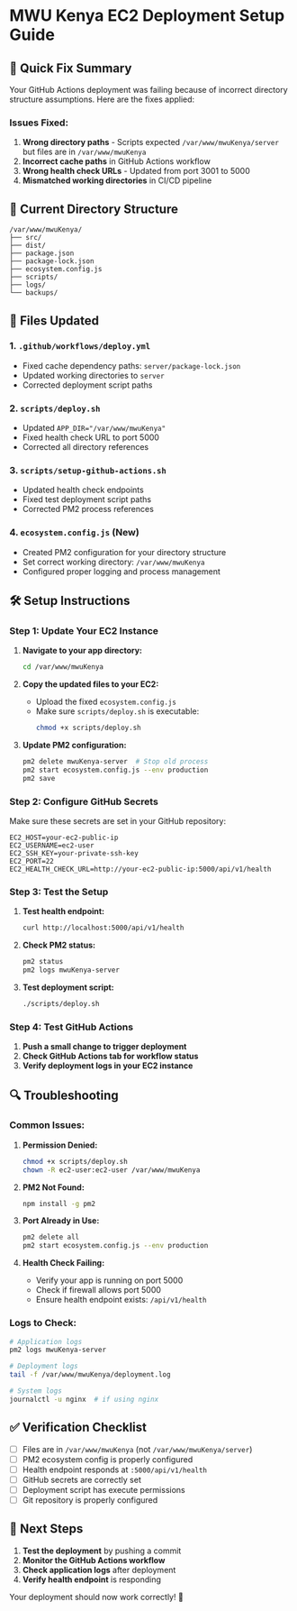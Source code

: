 # MWU Kenya EC2 Deployment Setup Guide

## 🚀 Quick Fix Summary

Your GitHub Actions deployment was failing because of incorrect directory structure assumptions. Here are the fixes applied:

### Issues Fixed:

1. **Wrong directory paths** - Scripts expected `/var/www/mwuKenya/server` but files are in `/var/www/mwuKenya`
2. **Incorrect cache paths** in GitHub Actions workflow
3. **Wrong health check URLs** - Updated from port 3001 to 5000
4. **Mismatched working directories** in CI/CD pipeline

## 📁 Current Directory Structure

```
/var/www/mwuKenya/
├── src/
├── dist/
├── package.json
├── package-lock.json
├── ecosystem.config.js
├── scripts/
├── logs/
└── backups/
```

## 🔧 Files Updated

### 1. `.github/workflows/deploy.yml`

- Fixed cache dependency paths: `server/package-lock.json`
- Updated working directories to `server`
- Corrected deployment script paths

### 2. `scripts/deploy.sh`

- Updated `APP_DIR="/var/www/mwuKenya"`
- Fixed health check URL to port 5000
- Corrected all directory references

### 3. `scripts/setup-github-actions.sh`

- Updated health check endpoints
- Fixed test deployment script paths
- Corrected PM2 process references

### 4. `ecosystem.config.js` (New)

- Created PM2 configuration for your directory structure
- Set correct working directory: `/var/www/mwuKenya`
- Configured proper logging and process management

## 🛠️ Setup Instructions

### Step 1: Update Your EC2 Instance

1. **Navigate to your app directory:**

   ```bash
   cd /var/www/mwuKenya
   ```

2. **Copy the updated files to your EC2:**

   - Upload the fixed `ecosystem.config.js`
   - Make sure `scripts/deploy.sh` is executable:
     ```bash
     chmod +x scripts/deploy.sh
     ```

3. **Update PM2 configuration:**
   ```bash
   pm2 delete mwuKenya-server  # Stop old process
   pm2 start ecosystem.config.js --env production
   pm2 save
   ```

### Step 2: Configure GitHub Secrets

Make sure these secrets are set in your GitHub repository:

```
EC2_HOST=your-ec2-public-ip
EC2_USERNAME=ec2-user
EC2_SSH_KEY=your-private-ssh-key
EC2_PORT=22
EC2_HEALTH_CHECK_URL=http://your-ec2-public-ip:5000/api/v1/health
```

### Step 3: Test the Setup

1. **Test health endpoint:**

   ```bash
   curl http://localhost:5000/api/v1/health
   ```

2. **Check PM2 status:**

   ```bash
   pm2 status
   pm2 logs mwuKenya-server
   ```

3. **Test deployment script:**
   ```bash
   ./scripts/deploy.sh
   ```

### Step 4: Test GitHub Actions

1. **Push a small change to trigger deployment**
2. **Check GitHub Actions tab for workflow status**
3. **Verify deployment logs in your EC2 instance**

## 🔍 Troubleshooting

### Common Issues:

1. **Permission Denied:**

   ```bash
   chmod +x scripts/deploy.sh
   chown -R ec2-user:ec2-user /var/www/mwuKenya
   ```

2. **PM2 Not Found:**

   ```bash
   npm install -g pm2
   ```

3. **Port Already in Use:**

   ```bash
   pm2 delete all
   pm2 start ecosystem.config.js --env production
   ```

4. **Health Check Failing:**
   - Verify your app is running on port 5000
   - Check if firewall allows port 5000
   - Ensure health endpoint exists: `/api/v1/health`

### Logs to Check:

```bash
# Application logs
pm2 logs mwuKenya-server

# Deployment logs
tail -f /var/www/mwuKenya/deployment.log

# System logs
journalctl -u nginx  # if using nginx
```

## ✅ Verification Checklist

- [ ] Files are in `/var/www/mwuKenya` (not `/var/www/mwuKenya/server`)
- [ ] PM2 ecosystem config is properly configured
- [ ] Health endpoint responds at `:5000/api/v1/health`
- [ ] GitHub secrets are correctly set
- [ ] Deployment script has execute permissions
- [ ] Git repository is properly configured

## 🚀 Next Steps

1. **Test the deployment** by pushing a commit
2. **Monitor the GitHub Actions workflow**
3. **Check application logs** after deployment
4. **Verify health endpoint** is responding

Your deployment should now work correctly! 🎉
